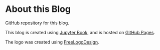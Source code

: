# About this Blog

[GitHub repository](https://github.com/nicobako/nicobako.github.io)
for this blog.

This blog is created using [Jupyter Book](https://jupyterbook.org),
and is hosted on [GitHub Pages](https://pages.github.com/).

The logo was created using [FreeLogoDesign](https://www.freelogodesign.org/).
